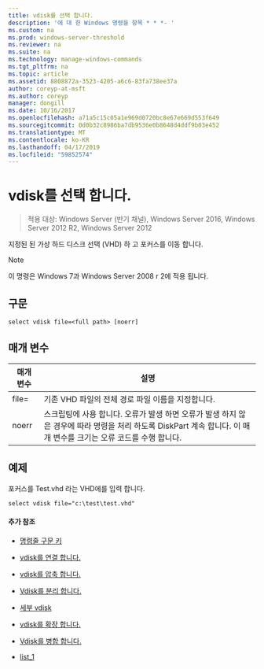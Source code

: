 ```yaml
---
title: vdisk를 선택 합니다.
description: '에 대 한 Windows 명령을 항목 * * *- '
ms.custom: na
ms.prod: windows-server-threshold
ms.reviewer: na
ms.suite: na
ms.technology: manage-windows-commands
ms.tgt_pltfrm: na
ms.topic: article
ms.assetid: 8808872a-3523-4205-a6c6-83fa738ee37a
author: coreyp-at-msft
ms.author: coreyp
manager: dongill
ms.date: 10/16/2017
ms.openlocfilehash: a71a5c15c05a1e969d0720bc8e67e669d553f649
ms.sourcegitcommit: 0d0b32c8986ba7db9536e0b8648d4ddf9b03e452
ms.translationtype: MT
ms.contentlocale: ko-KR
ms.lasthandoff: 04/17/2019
ms.locfileid: "59852574"
---
```

# <a name="select-vdisk"></a>vdisk를 선택 합니다.

>적용 대상: Windows Server (반기 채널), Windows Server 2016, Windows Server 2012 R2, Windows Server 2012

지정된 된 가상 하드 디스크 선택 \(VHD\) 하 고 포커스를 이동 합니다.  
  
> [!NOTE]  
> 이 명령은 Windows 7과 Windows Server 2008 r 2에 적용 됩니다.  
  
## <a name="syntax"></a>구문  
  
```  
select vdisk file=<full path> [noerr]  
```  
  
## <a name="parameters"></a>매개 변수  
  
|매개 변수|설명|  
|-------|--------|  
|file\=<full path>|기존 VHD 파일의 전체 경로 파일 이름을 지정합니다.|  
|noerr|스크립팅에 사용 합니다. 오류가 발생 하면 오류가 발생 하지 않은 경우에 따라 명령을 처리 하도록 DiskPart 계속 합니다. 이 매개 변수를 크기는 오류 코드를 수행 합니다.|  
  
## <a name="BKMK_examples"></a>예제  
포커스를 Test.vhd 라는 VHD에를 입력 합니다.  
  
```  
select vdisk file="c:\test\test.vhd"  
```  
  
#### <a name="additional-references"></a>추가 참조  
  
-   [명령줄 구문 키](command-line-syntax-key.md)  
  
-   [vdisk를 연결 합니다.](attach-vdisk.md)  
  
-   [vdisk를 압축 합니다.](compact-vdisk.md)  
  
  
  
-   [Vdisk를 분리 합니다.](detach-vdisk.md)  
  
-   [세부 vdisk](detail-vdisk.md)  
  
-   [vdisk를 확장 합니다.](expand-vdisk.md)  
  
-   [Vdisk를 병합 합니다.](merge-vdisk.md)  
  
-   [list_1](list_1.md)  
  

